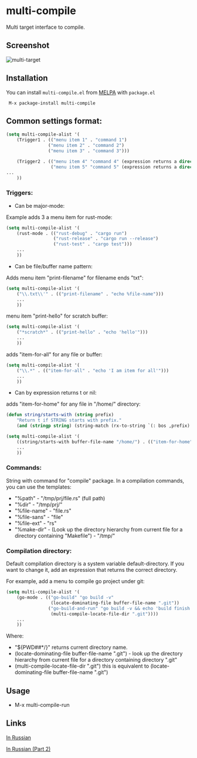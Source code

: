 # multi-compile
Multi target interface to compile.

## Screenshot

![multi-target](https://cloud.githubusercontent.com/assets/1151286/10209424/de607546-67e3-11e5-8cb0-f50d390e823b.png)

## Installation

You can install `multi-compile.el` from [MELPA](https://melpa.org/) with `package.el`

```
 M-x package-install multi-compile
```

## Common settings format:
```lisp
(setq multi-compile-alist '(
    (Trigger1 . (("menu item 1" . "command 1")
                ("menu item 2" . "command 2")
                ("menu item 3" . "command 3")))

    (Trigger2 . (("menu item 4" "command 4" (expression returns a directory for the compilation))
                 ("menu item 5" "command 5" (expression returns a directory for the compilation))))
...
    ))
```

### Triggers:

- Can be major-mode:

Example adds 3 a menu item for rust-mode:
```lisp
(setq multi-compile-alist '(
    (rust-mode . (("rust-debug" . "cargo run")
                  ("rust-release" . "cargo run --release")
                  ("rust-test" . "cargo test")))
    ...
    ))
```

- Can be file/buffer name pattern:

Adds menu item "print-filename" for filename ends "txt":
```lisp
(setq multi-compile-alist '(
    ("\\.txt\\'" . (("print-filename" . "echo %file-name")))
    ...
    ))
```
menu item "print-hello" for scratch buffer:
```lisp
(setq multi-compile-alist '(
    ("*scratch*" . (("print-hello" . "echo 'hello'")))
    ...
    ))
```
adds "item-for-all" for any file or buffer:
```lisp
(setq multi-compile-alist '(
    ("\\.*" . (("item-for-all" . "echo 'I am item for all'")))
    ...
    ))
```

- Can by expression returns t or nil:

adds "item-for-home" for any file in "/home/" directory:
```lisp
(defun string/starts-with (string prefix)
    "Return t if STRING starts with prefix."
    (and (stringp string) (string-match (rx-to-string `(: bos ,prefix) t) string)))

(setq multi-compile-alist '(
    ((string/starts-with buffer-file-name "/home/") . (("item-for-home" . "echo %file-name")))
    ...
    ))
```
### Commands:
String with command for "compile" package.
In a compilation commands, you can use the templates:

- "%path" - "/tmp/prj/file.rs" (full path)
- "%dir" - "/tmp/prj/"
- "%file-name" - "file.rs"
- "%file-sans" - "file"
- "%file-ext" - "rs"
- "%make-dir" - (Look up the directory hierarchy from current file for a directory containing "Makefile") - "/tmp/"

### Compilation directory:
Default compilation directory is a system variable default-directory.
If you want to change it, add an expression that returns the correct directory.

For example, add a menu to compile go project under git:
```lisp
(setq multi-compile-alist '(
    (go-mode . (("go-build" "go build -v"
                 (locate-dominating-file buffer-file-name ".git"))
                ("go-build-and-run" "go build -v && echo 'build finish' && eval ./${PWD##*/}"
                 (multi-compile-locate-file-dir ".git"))))
    ...
    ))
```
Where:

  - "${PWD##*/}" returns current directory name.
  - (locate-dominating-file buffer-file-name ".git") - look up the directory hierarchy from current file for a directory containing directory ".git"
  - (multi-compile-locate-file-dir ".git") this is equivalent to (locate-dominating-file buffer-file-name ".git")

## Usage

- M-x multi-compile-run

## Links

[In Russian](http://reangdblog.blogspot.com/2015/10/emacs-multi-compile.html)

[In Russian (Part 2)](http://reangdblog.blogspot.com/2016/02/emacs-multi-compile.html)
